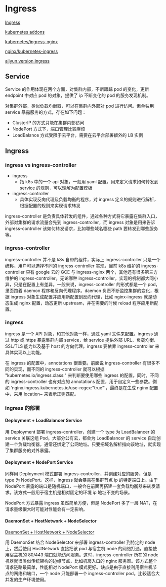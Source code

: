 # Ingress

[Ingress](https://segmentfault.com/a/1190000019908991)

[kubernetes addons](https://kubernetes.io/docs/concepts/services-networking/ingress-controllers/#additional-controllers)

[kubernetes/ingress-nginx](https://github.com/kubernetes/ingress-nginx)

[nginx/kubernetes-ingress](https://github.com/nginxinc/kubernetes-ingress)

[aliyun version ingress](https://help.aliyun.com/document_detail/151524.html?spm=a2c4g.11186623.6.1098.7a4546e30LJG3J)

## Service

Service 的作用体现在两个方面，对集群内部，不断跟踪 pod 的变化，更新 endpoint 中对应 pod 的对象，提供了 ip 不断变化的 pod 的服务发现机制。

对集群外部，类似负载均衡器，可以在集群内外部对 pod 进行访问。但单独用 service 暴露服务的方式，存在如下问题：

- ClusterIP 的方式只能在集群内部访问
- NodePort 方式下，端口管理比较麻烦
- LoadBalance 方式受限于云平台，需要在云平台部署额外的 LB 实例

## Ingress

### ingress vs ingress-controller

- ingress
    - 指 k8s 中的一个 api 对象，一般用 yaml 配置。用来定义请求如何转发到 service 的规则，可以理解为配置模板
- ingress-controller
    - 具体实现反向代理及负载均衡的程序，对 ingress 定义的规则进行解析，根据配置的规则来实现请求转发

ingress-controller 是负责具体转发的组件，通过各种方式将它暴露在集群入口，外部对集群的请求流量会先到 ingress-controller，而 ingress 对象是用来告诉 ingress-controller 该如何转发请求，比如哪些域名哪些 path 要转发到哪些服务等。

### ingress-controller

ingress-controller 并不是 k8s 自带的组件，实际上 ingress-controller 只是一个统称，用户可以选择不同的 ingress-controller 实现，目前 k8s 维护的 ingress-controller 只有 google 云的 GCE 与 ingress-nginx 两个，其他还有很多第三方维护的 ingress-controller。无论哪种 ingress-controller，实现的机制都大同小异，只是在配置上有差异。一般来说，ingress-controller 的形式都是一个 pod，里面跑着 daemon 程序和反向代理程序。daemon 负责不断监控集群的变化，根据 ingress 对象生成配置并应用新配置到反向代理，比如 nginx-ingress 就是动态生成 nginx 配置，动态更新 upstream，并在需要的时候 reload 程序应用新配置。

### ingress

ingress 是一个 API 对象，和其他对象一样，通过 yaml 文件来配置。ingress 通过 http 或 https 暴露集群内部 service，给 service 提供外部 URL、负载均衡、SSL/TLS 能力以及基于 host 的方向代理。ingress 要依靠 ingress-controller 来具体实现以上功能。

在 ingress 的配置中，annotations 很重要。前面说 ingress-controller 有很多不同的实现，而不同的 ingress-controller 就可以根据 "kubernetes.io/ingress.class:" 来判断要使用哪些 ingress 的配置，同时，不同的 ingress-controller 也有对应的 annotations 配置，用于自定义一些参数。例如 'nginx.ingress.kubernetes.io/use-regex:"true"'，最终是在生成 nginx 配置中，采用 location~ 来表示正则匹配。

### ingress 的部署

#### Deployment + LoadBalancer Service

用 Deployment 部署 ingress-controller，创建一个 type 为 LoadBalancer 的 service 关联这组 Pod。大部分公有云，都会为 LoadBalancer 的 service 自动创建一个负载均衡器，通常还绑定了公网地址。只要把域名解析指向该地址，就实现了集群服务的对外暴露。

#### Deployment + NodePort Service

同样用 Deployment 模式部署 ingress-controller，并创建对应的服务，但是 type 为 NodePort。这样，ingress 就会暴露在集群节点 ip 的特定端口上。由于 NodePort 暴露的端口是随机端口，一般会在前面再搭建一套负载均衡器来转发请求。该方式一般用于宿主机是相对固定的环境 ip 地址不变的场景。

NodePort 方式暴露 ingress 虽然简单方便，但是 NodePort 多了一层 NAT，在请求量级很大时可能对性能会有一定影响。

#### DaemonSet + HostNetwork + NodeSelector

[DaemonSet + HostNetwork + NodeSelector](https://segmentfault.com/a/1190000019908991)

用 DaemonSet 结合 NodeSelector 来部署 ingress-controller 到特定的 node 上，然后使用 HostNetwork 直接把该 pod 与宿主机 node 的网络打通，直接使用宿主机的 80/443 端口就能访问服务。这时，ingress-controller 所在的 node 机器就很类似传统架构的边缘节点，比如机房入口的 nginx 服务器。该方式整个请求链路最简单，性能相对 NodePort 模式更好。缺点是由于直接利用宿主机节点的网络和端口，一个 node 只能部署一个 ingress-controller pod。比较适合大并发的生产环境使用。

